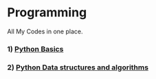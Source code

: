 # Programming
All My Codes in one place.

### 1) [Python Basics](https://github.com/TejasPosupo/Programming/tree/Python_programming)

### 2) [Python Data structures and algorithms](https://github.com/TejasPosupo/Programming/tree/Python_data_structures_and_algorithms)
